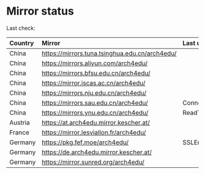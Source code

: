 <script src="./time.js"></script>
# Mirror status
Last check: <script type="text/javascript">localize(1687786103.3522089);</script>

|Country|Mirror|Last update|
|:------|:-----|:----------|
|China|https://mirrors.tuna.tsinghua.edu.cn/arch4edu/|<script type="text/javascript">localize(1687761394);</script>|
|China|https://mirrors.aliyun.com/arch4edu/|<script type="text/javascript">localize(1687674859);</script>|
|China|https://mirrors.bfsu.edu.cn/arch4edu/|<script type="text/javascript">localize(1687718469);</script>|
|China|https://mirror.iscas.ac.cn/arch4edu/|<script type="text/javascript">localize(1687761394);</script>|
|China|https://mirrors.nju.edu.cn/arch4edu/|<script type="text/javascript">localize(1687674859);</script>|
|China|https://mirrors.sau.edu.cn/arch4edu/|ConnectionError|
|China|https://mirrors.ynu.edu.cn/arch4edu/|ReadTimeout|
|Austria|https://at.arch4edu.mirror.kescher.at/|<script type="text/javascript">localize(1687761394);</script>|
|France|https://mirror.lesviallon.fr/arch4edu/|<script type="text/javascript">localize(1687718469);</script>|
|Germany|https://pkg.fef.moe/arch4edu/|SSLError|
|Germany|https://de.arch4edu.mirror.kescher.at/|<script type="text/javascript">localize(1687761394);</script>|
|Germany|https://mirror.sunred.org/arch4edu/|<script type="text/javascript">localize(1687761394);</script>|

<script src="./tablefilter/tablefilter.js"></script>
<script src="./table.js"></script>
